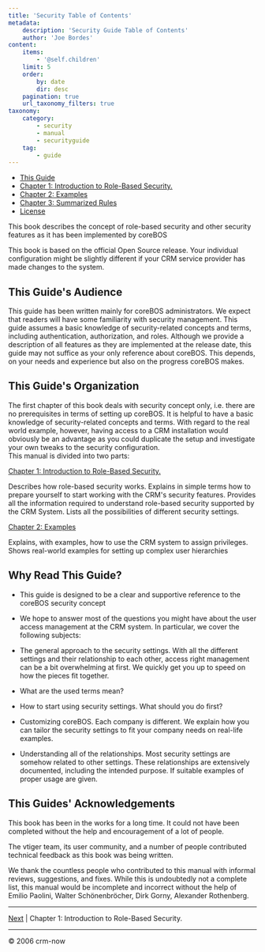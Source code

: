 ```yaml
---
title: 'Security Table of Contents'
metadata:
    description: 'Security Guide Table of Contents'
    author: 'Joe Bordes'
content:
    items:
        - '@self.children'
    limit: 5
    order:
        by: date
        dir: desc
    pagination: true
    url_taxonomy_filters: true
taxonomy:
    category:
        - security
        - manual
        - securityguide
    tag:
        - guide
---
```


- [This Guide](/en/adminmanual/securityguide/ch000)
- [Chapter 1: Introduction to Role-Based Security.](/en/adminmanual/securityguide/ch001)
- [Chapter 2: Examples](/en/adminmanual/securityguide/ch002)
- [Chapter 3: Summarized Rules](/en/adminmanual/securityguide/ch003)
- [License](../LicenseUsageAcknowledgements/)

This book describes the concept of role-based security and other
security features as it has been implemented by coreBOS

This book is based on the official Open Source release. Your individual
configuration might be slightly different if your CRM service provider
has made changes to the system.

## This Guide's Audience

This guide has been written mainly for coreBOS administrators. We expect
that readers will have some familiarity with security management. This
guide assumes a basic knowledge of security-related concepts and terms,
including authentication, authorization, and roles. Although we provide
a description of all features as they are implemented at the release
date, this guide may not suffice as your only reference about coreBOS.
This depends, on your needs and experience but also on the progress
coreBOS makes.

## This Guide's Organization

The first chapter of this book deals with security concept only, i.e.
there are no prerequisites in terms of setting up coreBOS. It is helpful
to have a basic knowledge of security-related concepts and terms. With
regard to the real world example, however, having access to a CRM
installation would obviously be an advantage as you could duplicate the
setup and investigate your own tweaks to the security configuration.  
This manual is divided into two parts:

[Chapter 1: Introduction to Role-Based Security.](/en/adminmanual/securityguide/ch001)

Describes how role-based security works. Explains in simple terms how to
prepare yourself to start working with the CRM's security features.
Provides all the information required to understand role-based security
supported by the CRM System. Lists all the possibilities of different
security settings.

[Chapter 2: Examples](/en/adminmanual/securityguide/ch002)

Explains, with examples, how to use the CRM system to assign privileges.
Shows real-world examples for setting up complex user hierarchies

## Why Read This Guide?

- This guide is designed to be a clear and supportive reference to the coreBOS security concept

- We hope to answer most of the questions you might have about the
    user access management at the CRM system. In particular, we cover
    the following subjects:

- The general approach to the security settings. With all the
    different settings and their relationship to each other, access
    right management can be a bit overwhelming at first. We quickly get
    you up to speed on how the pieces fit together.

- What are the used terms mean?

- How to start using security settings. What should you do first?

- Customizing coreBOS. Each company is different. We explain how you
    can tailor the security settings to fit your company needs on
    real-life examples.

- Understanding all of the relationships. Most security settings are
    somehow related to other settings. These relationships are
    extensively documented, including the intended purpose. If suitable
    examples of proper usage are given.

## This Guides' Acknowledgements

This book has been in the works for a long time. It could not have been
completed without the help and encouragement of a lot of people.

The vtiger team, its user community, and a number of people contributed
technical feedback as this book was being written.

We thank the countless people who contributed to this manual with
informal reviews, suggestions, and fixes. While this is undoubtedly not
a complete list, this manual would be incomplete and incorrect without
the help of Emilio Paolini, Walter Schönenbröcher, Dirk Gorny, Alexander
Rothenberg.

------------------------------------------------------------------------

[Next](../02.Introduction%20to%20Role-Based%20Security/) | Chapter 1: Introduction to Role-Based Security.

------------------------------------------------------------------------

© 2006 crm-now
